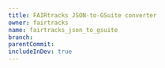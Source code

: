 ```yaml
---
title: FAIRtracks JSON-to-GSuite converter
owner: fairtracks
name: fairtracks_json_to_gsuite
branch:
parentCommit:
includeInDev: true
---
```

